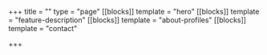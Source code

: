 +++
title = ""
type = "page"
[[blocks]]
template = "hero"
[[blocks]]
template = "feature-description"
[[blocks]]
template = "about-profiles"
[[blocks]]
template = "contact"

+++
